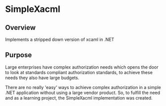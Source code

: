 SimpleXacml
===========
Overview
--------
Implements a stripped down version of xcaml in .NET

Purpose
-------
Large enterprises have complex authorization needs which opens the door to look at standards compliant authorization standards, to achieve these needs they also have large budgets. 

There are no really 'easy' ways to achieve complex authorization in a simple .NET application without using a large vendor product. So, to fulfill the need and as a learning project, the SimpleXacml implementation was created. 
